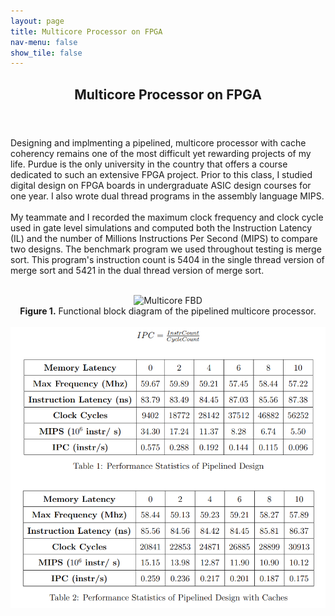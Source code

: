 ```yaml
---
layout: page
title: Multicore Processor on FPGA
nav-menu: false
show_tile: false
---
```


<!-- Main -->
<div id="main" class="alt">

  <!-- One -->
<section id="one">
	<div class="inner">
		<header class="major">
			<h1>Multicore Processor on FPGA</h1>
		</header>

<!-- Content -->
Designing and implmenting a pipelined, multicore processor with cache coherency remains one of the most difficult yet rewarding projects of my life. Purdue is the only university in the country that offers a course dedicated to such an extensive FPGA project. Prior to this class, I studied digital design on FPGA boards in undergraduate ASIC design courses for one year. I also wrote dual thread programs in the assembly language MIPS.<br><br>
My teammate and I recorded the maximum clock frequency and clock cycle used in gate level simulations and computed both the Instruction Latency (IL) and the number of Millions Instructions Per Second (MIPS) to compare two designs. The benchmark program we used throughout testing is merge sort. This program's instruction count is 5404 in the single thread version of merge sort and 5421 in the dual thread version of merge sort.<br><br>
<center><img src="assets/images/multicore_fbd.png" alt="Multicore FBD" width="600"></center>
<center><b>Figure 1.</b> Functional block diagram of the pipelined multicore processor.</center>
		<br>
<center><img src="assets/images/multicore_perf.png" alt="Multicore Performance Results" width="600"></center>
		
